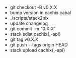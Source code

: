 - git checkout -B v0.X.X
- bump version in cachix.cabal
- ./scripts/stack2nix
- update changelog
- git commit -m "0.X.X"
- stack sdist cachix{,-api}
- git tag v0.X.X
- git push --tags origin HEAD
- stack upload cachix{,-api}

